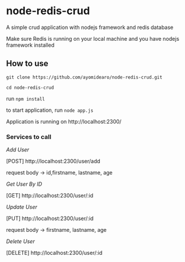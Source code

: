 # node-redis-crud
A simple crud application with nodejs framework and redis database

Make sure Redis is running on your local machine and you have nodejs framework installed

## How to use

`git clone https://github.com/ayomidearo/node-redis-crud.git`

`cd node-redis-crud`

run `npm install`

to start application, run `node app.js`


Application is running on http://localhost:2300/

### Services to call

*Add User*

[POST] http://localhost:2300/user/add

request body -> id,firstname, lastname, age

*Get User By ID*

[GET] http://localhost:2300/user/:id

*Update User*

[PUT] http://localhost:2300/user/:id

request body -> firstname, lastname, age

*Delete User*

[DELETE] http://localhost:2300/user/:id
